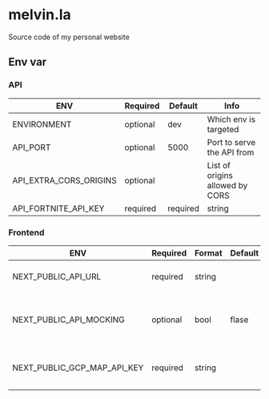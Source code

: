 # melvin.la

Source code of my personal website

## Env var

### API

| ENV | Required | Default | Info |
| --- | --- | --- | --- |
| ENVIRONMENT | optional | dev | Which env is targeted |
| API_PORT | optional | 5000 | Port to serve the API from |
| API_EXTRA_CORS_ORIGINS | optional |  | List of origins allowed by CORS |
| API_FORTNITE_API_KEY | required | required | string | | API Key for the Fortnite API |


### Frontend

| ENV | Required | Format | Default | Info |
| --- | --- | --- | --- | --- |
| NEXT_PUBLIC_API_URL | required | string | | Domain of the API |
| NEXT_PUBLIC_API_MOCKING | optional | bool | flase | Whether or not use the mocked API |
| NEXT_PUBLIC_GCP_MAP_API_KEY | required | string | | API Key for Google map |
